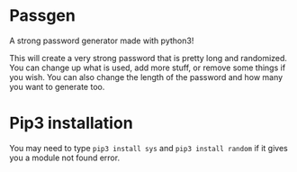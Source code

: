 # Passgen
A strong password generator made with python3!


This will create a very strong password that is pretty long and randomized.
You can change up what is used, add more stuff, or remove some things if you wish. You can also change the length of the password and how many you want to generate too.


# Pip3 installation
You may need to type `pip3 install sys` and `pip3 install random` if it gives you a module not found error.
